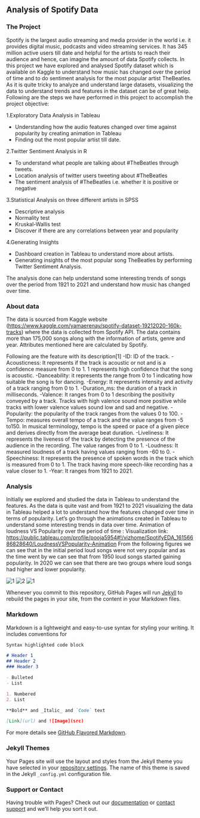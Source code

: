 ## Analysis of Spotify Data

### The Project
Spotify is the largest audio streaming and media provider in the world i.e. it provides digital music, podcasts and video streaming services. It has 345 million active users till date and helpful for the artists to reach their audience and hence, can imagine the amount of data Spotify collects. 
In this project we have explored and analysed Spotify dataset which is available on Kaggle to understand how music has changed over the period of time and to do sentiment analysis for the most popular artist TheBeatles. As it is quite tricky to analyze and understand large datasets, visualizing the data to understand trends and features in the dataset can be of great help. 
Following are the steps we have performed in this project to accomplish the project objective:

1.Exploratory Data Analysis in Tableau
- Understanding how the audio features changed over time against popularity by creating animation in Tableau
- Finding out the most popular artist till date.

2.Twitter Sentiment Analysis in R
- To understand what people are talking about #TheBeatles through tweets.
- Location analysis of twitter users tweeting about #TheBeatles
- The sentiment analysis of #TheBeatles i.e. whether it is positive or negative

3.Statistical Analysis on three different artists in SPSS 
- Descriptive analysis
- Normality test 
- Kruskal-Wallis test 
- Discover if there are any correlations between year and popularity

4.Generating Insights
- Dashboard creation in Tableau to understand more about artists.
- Generating insights of the most popular song TheBeatles by performing Twitter Sentiment Analysis.

The analysis done can help understand some interesting trends of songs over the period from 1921 to 2021 and understand how music has changed over time.

### About data

The data is sourced from Kaggle website (https://www.kaggle.com/yamaerenay/spotify-dataset-19212020-160k-tracks) where the data is collected from Spotify API. The data contains more than 175,000 songs along with the information of artists, genre and year. Attributes mentioned here are calculated by Spotify.

Following are the feature with its description[1]
-ID: ID of the track.
-Acousticness: It represents if the track is acoustic or not and is a confidence measure from 0 to 1. 1 represents high confidence that the song is acoustic. 
-Danceability: it represents the range from 0 to 1 indicating how suitable the song is for dancing.
-Energy: It represents intensity and activity of a track ranging from 0 to 1.
-Duration_ms: the duration of a track in milliseconds.
-Valence: It ranges from 0 to 1 describing the positivity conveyed by a track. Tracks with high valence sound more positive while tracks with lower valence values sound low and sad and negative.
-Popularity: the popularity of the track ranges from the values 0 to 100.
-Tempo: measures overall tempo of a track and the value ranges from -5 to150. In musical terminology, tempo is the speed or pace of a given piece and derives directly from the average beat duration.
-Liveliness: It represents the liveness of the track by detecting the presence of the audience in the recording. The value ranges from 0 to 1.
-Loudness: It measured loudness of a track having values ranging from -60 to 0.
-Speechiness: It represents the presence of spoken words in the track which is measured from 0 to 1. The track having more speech-like recording has a value closer to 1.
-Year: It ranges from 1921 to 2021.

### Analysis
Initially we explored and studied the data in Tableau to understand the features. As the data is quite vast and from 1921 to 2021 visualizing the data in Tableau helped a lot to understand how the features changed over time in terms of popularity. Let’s go through the animations created in Tableau to understand some interesting trends in data over time.
Animation of loudness VS Popularity over the period of time : 
Visualization link: https://public.tableau.com/profile/pooja5954#!/vizhome/SpotifyEDA_16156686828640/LoudnessVSPopularity-Animation
From the following figures we can see that in the initial period loud songs were not very popular and as the time went by we can see that from 1950 loud songs started gaining popularity. In 2020 we can see that there are two groups where loud songs had higher and lower popularity.


![1](https://user-images.githubusercontent.com/68969621/111228230-bff88780-85db-11eb-973b-7d10713fdacc.PNG)
![2](https://user-images.githubusercontent.com/68969621/111228350-f6ce9d80-85db-11eb-8e0c-897078f572b4.PNG)
![1](https://user-images.githubusercontent.com/68969621/111228431-1bc31080-85dc-11eb-9ce1-323e07a27e51.PNG)



Whenever you commit to this repository, GitHub Pages will run [Jekyll](https://jekyllrb.com/) to rebuild the pages in your site, from the content in your Markdown files.

### Markdown

Markdown is a lightweight and easy-to-use syntax for styling your writing. It includes conventions for

```markdown
Syntax highlighted code block

# Header 1
## Header 2
### Header 3

- Bulleted
- List

1. Numbered
2. List

**Bold** and _Italic_ and `Code` text

[Link](url) and ![Image](src)
```

For more details see [GitHub Flavored Markdown](https://guides.github.com/features/mastering-markdown/).

### Jekyll Themes

Your Pages site will use the layout and styles from the Jekyll theme you have selected in your [repository settings](https://github.com/women-in-ai-ireland/January-2021-WaiLEARN-001/settings). The name of this theme is saved in the Jekyll `_config.yml` configuration file.

### Support or Contact

Having trouble with Pages? Check out our [documentation](https://docs.github.com/categories/github-pages-basics/) or [contact support](https://github.com/contact) and we’ll help you sort it out.
